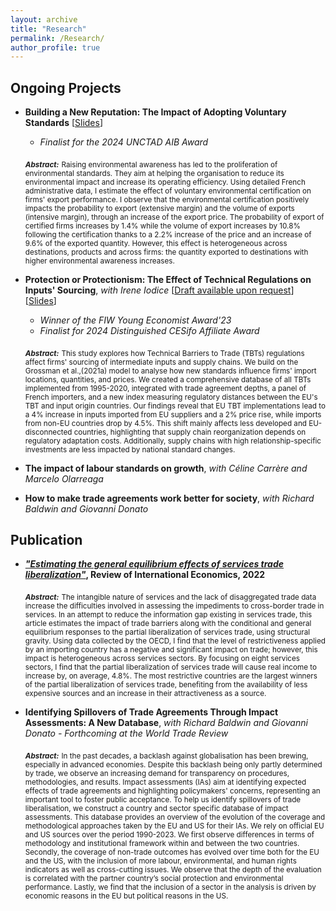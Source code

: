 ```yaml
---
layout: archive
title: "Research"
permalink: /Research/
author_profile: true
---
```


## Ongoing Projects 



- **Building a New Reputation: The Impact of Adopting Voluntary Standards** \[[Slides](https://drive.google.com/file/d/1FlYeKVt4soTcYKdJEqhrXaa4R9Q9Gtyb/view?usp=share_link)\]
  - *Finalist for the 2024 UNCTAD AIB Award*

   <sub>***Abstract:***</sub> <sub>Raising environmental awareness has led to the proliferation of environmental standards. They aim at helping the organisation to reduce its environmental impact and increase its operating efficiency. Using detailed French administrative data, I estimate the effect of voluntary environmental certification on firms' export performance. I observe that the environmental certification positively impacts the probability to export (extensive margin) and the volume of exports (intensive margin), through an increase of the export price. The probability of export of certified firms increases by 1.4% while the volume of export increases by 10.8% following the certification thanks to a 2.2% increase of the price and an increase of 9.6% of the exported quantity. However, this effect is heterogeneous across destinations, products and across firms: the quantity exported to destinations with higher environmental awareness increases.</sub>

 - **Protection or Protectionism: The Effect of Technical Regulations on Inputs' Sourcing**, *with Irene Iodice* \[[Draft available upon request](mailto:camille.reverdy@graduateinstitute.ch)\] \[[Slides](https://u.pcloud.link/publink/show?code=XZiBkV5ZefiQ20z1Q6Xpbbq7jLSzLjqMMlAX)\]  
   - *Winner of the FIW Young Economist Award'23*
   - *Finalist for 2024 Distinguished CESifo Affiliate Award*

    <sub>***Abstract:***</sub> <sub>This study explores how Technical Barriers to Trade (TBTs) regulations affect firms' sourcing of intermediate inputs and supply chains. We build on the Grossman et al.,(2021a) model to analyse how new standards influence firms' import locations, quantities, and prices. We created a comprehensive database of all TBTs implemented from 1995-2020, integrated with trade agreement depths, a panel of French importers, and a new index measuring regulatory distances between the EU's TBT and input origin countries. Our findings reveal that EU TBT implementations lead to a 4% increase in inputs imported from EU suppliers and a 2% price rise, while imports from non-EU countries drop by 4.5%. This shift mainly affects less developed and EU-disconnected countries, highlighting that supply chain reorganization depends on regulatory adaptation costs. Additionally, supply chains with high relationship-specific investments are less impacted by national standard changes.</sub>

  - **The impact of labour standards on growth**, *with Céline Carrère and Marcelo Olarreaga*

  - **How to make trade agreements work better for society**, *with Richard Baldwin and Giovanni Donato*


## Publication


- ***["Estimating the general equilibrium effects of services trade liberalization"](https://onlinelibrary.wiley.com/doi/full/10.1111/roie.12635)*, Review of International Economics, 2022**


   <sub>***Abstract:***</sub> <sub>The intangible nature of services and the lack of disaggregated trade data increase the difficulties involved in assessing the impediments to cross-border trade in services. In an attempt to reduce the information gap existing in services trade, this article estimates the impact of trade barriers along with the conditional and general equilibrium responses to the partial liberalization of services trade, using structural gravity. Using data collected by the OECD, I find that the level of restrictiveness applied by an importing country has a negative and significant impact on trade; however, this impact is heterogeneous across services sectors. By focusing on eight services sectors, I find that the partial liberalization of services trade will cause real income to increase by, on average, 4.8%. The most restrictive countries are the largest winners of the partial liberalization of services trade, benefiting from the availability of less expensive sources and an increase in their attractiveness as a source.</sub>

   
 - **Identifying Spillovers of Trade Agreements Through Impact Assessments: A New Database**, *with Richard Baldwin and Giovanni Donato* *- Forthcoming at the World Trade Review*

   <sub>***Abstract:***</sub> <sub>In the past decades, a backlash against globalisation has been brewing, especially in advanced economies. Despite this backlash being only partly determined by trade, we observe an increasing demand for transparency on procedures, methodologies, and results. Impact assessments (IAs) aim at identifying expected effects of trade agreements and highlighting policymakers' concerns, representing an important tool to foster public acceptance. To help us identify spillovers of trade liberalisation, we construct a country and sector specific database of impact assessments. This database provides an overview of the evolution of the coverage and methodological approaches taken by the EU and US for their IAs. We rely on official EU and US sources over the period 1990-2023. We first observe differences in terms of methodology and institutional framework within and between the two countries. Secondly, the coverage of non-trade outcomes has evolved over time both for the EU and the US, with the inclusion of more labour, environmental, and human rights indicators as well as cross-cutting issues. We observe that the depth of the evaluation is correlated with the partner country’s social protection and environmental performance. Lastly, we find that the inclusion of a sector in the analysis is driven by economic reasons in the EU but political reasons in the US.</sub>
   









   



